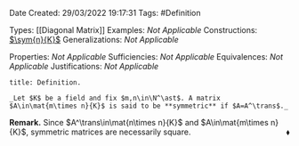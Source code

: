 <div class="topSpace"></div>

Date Created: 29/03/2022 19:17:31
Tags: #Definition

Types: [[Diagonal Matrix]]
Examples: _Not Applicable_
Constructions: [$\sym{n}{K}$](Vector%20Space%20of%20Symmetric%20Matrices.md)
Generalizations: _Not Applicable_

Properties: _Not Applicable_
Sufficiencies: _Not Applicable_
Equivalences: _Not Applicable_
Justifications: _Not Applicable_

``` ad-Definition
title: Definition.

_Let $K$ be a field and fix $m,n\in\N^\ast$. A matrix $A\in\mat{m\times n}{K}$ is said to be **symmetric** if $A=A^\trans$._

```

**Remark.** Since $A^\trans\in\mat{n\times n}{K}$ and $A\in\mat{m\times n}{K}$, symmetric matrices are necessarily square.<span style="float:right;">$\blacklozenge$</span>
